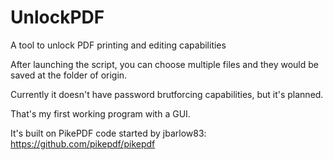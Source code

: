 # UnlockPDF
A tool to unlock PDF printing and editing capabilities

After launching the script, you can choose multiple files and they would be saved at the folder of origin.

Currently it doesn't have password brutforcing capabilities, but it's planned.

That's my first working program with a GUI.

It's built on PikePDF code started by jbarlow83: https://github.com/pikepdf/pikepdf
